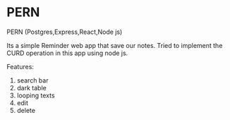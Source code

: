 # PERN

PERN (Postgres,Express,React,Node js)

Its a simple Reminder web app that save our notes. Tried to implement the CURD operation in this app using node js.

Features:
1. search bar
2. dark table
3. looping texts
4. edit
5. delete
